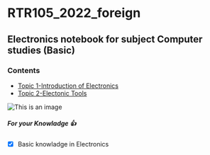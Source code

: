 # RTR105_2022_foreign
## Electronics notebook for subject Computer studies (Basic)  
### Contents  
 - [Topic  1-Introduction of Electronics ](https://teachmetomake.wordpress.com/basic-electronic-exercises)  
 - [Topic 2-Electonic Tools](https://www.rdveikals.lv/home/lv)  
  
  ![This is an image](https://www.google.com/imgres?imgurl=https%3A%2F%2Fupload.wikimedia.org%2Fwikipedia%2Fcommons%2Fd%2Fd9%2FArduino_ftdi_chip-1.jpg&imgrefurl=https%3A%2F%2Fen.wikipedia.org%2Fwiki%2FElectronics&tbnid=MJb1Jb-1Ry88KM&vet=12ahUKEwiUh8OPxIL6AhUSUhoKHdrJBFUQMygAegUIARDYAQ..i&docid=jadqtePRrhur2M&w=2560&h=1920&q=electronics&client=ubuntu&ved=2ahUKEwiUh8OPxIL6AhUSUhoKHdrJBFUQMygAegUIARDYAQ)
  ##### For your Knowladge :+1:
- [x] Basic knowladge in Electronics
